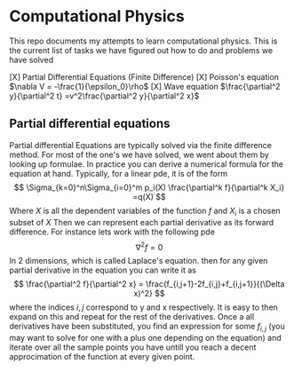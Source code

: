 # Computational Physics
This repo documents my attempts to learn computational physics. 
This is the current list of tasks we have figured out how to do and problems we have solved

[X] Partial Differential Equations (Finite Difference) 
    [X] Poisson's equation $\nabla V = -\frac{1}{\epsilon_0}\rho$
    [X] Wave equation $\frac{\partial^2 y}{\partial^2 t} =v^2\frac{\partial^2 y}{\partial^2 x}$

## Partial differential equations
Partial differential Equations are typically solved via the finite difference method. 
For most of the one's we have solved, we went about them by looking up formulae. 
In practice you can derive a numerical formula for the equation at hand. Typically, for a linear pde, it is of the form
$$
\Sigma_{k=0}^n\Sigma_{i=0}^m p_i(X) \frac{\partial^k f}{\partial^k X_i} =q(X)
$$
Where $X$ is all the dependent variables of the function $f$ and $X_i$ is a chosen subset of $X$ 
Then we can represent each partial derivative as its forward difference. For instance lets work with the following pde
$$
\nabla^2 f = 0 
$$
In 2 dimensions, which is called Laplace's equation.
then for any given partial derivative in the equation you can write it as
$$
\frac{\partial^2 f}{\partial^2 x} = \frac{f_{i,j+1}-2f_{i,j}+f_{i,j+1}}{(\Delta x)^2}
$$
where the indices $i,j$ correspond to y and x respectively. It is easy to then expand on this and repeat for the rest of the derivatives.
Once a all derivatives have been substituted, you find an expression for some $f_{i,j}$ (you may want to solve for one with a plus one
depending on the equation) and iterate over all the sample points you have untill you reach a decent approcimation of the function at every
given point.
